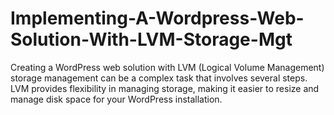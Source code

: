# Implementing-A-Wordpress-Web-Solution-With-LVM-Storage-Mgt

Creating a WordPress web solution with LVM (Logical Volume Management) storage management can be a complex task that involves several steps. LVM provides flexibility in managing storage, making it easier to resize and manage disk space for your WordPress installation.
